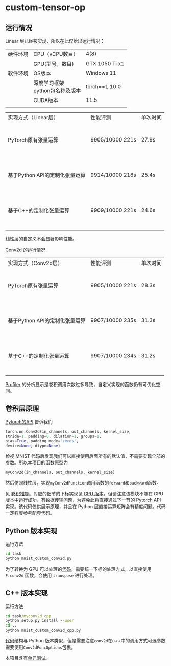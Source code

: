 # custom-tensor-op


## 运行情况

Linear 层已经被实现，所以在此仅给出运行情况：

||||
|--------|--------------|--------------------------|
|硬件环境|CPU（vCPU数目）|4(8)|
||GPU(型号，数目)| GTX 1050 Ti x1|
|软件环境|OS版本|Windows 11|
||深度学习框架<br>python包名称及版本|torch==1.10.0|
||CUDA版本|11.5|
||||

||||
|---------------|---------------------------|-----|
| 实现方式（Linear层）| 性能评测 | 单次时间 |
|<br/> <br/>PyTorch原有张量运算<br/> <br/>&nbsp;| 9905/10000 221s | 27.9s |
|<br/> <br/>基于Python API的定制化张量运算<br/> <br/>&nbsp;|9914/10000  218s| 25.4s |
|<br/> <br/>基于C++的定制化张量运算<br/> <br/>&nbsp;|9909/10000 221s| 24.6s |
||||

线性层的自定义不会显著影响性能。

Conv2d 的运行情况

||||
|---------------|---------------------------|---|
| 实现方式（Conv2d层）| 性能评测 | 单次时间 |
|<br/> <br/>PyTorch原有张量运算<br/> <br/>&nbsp;|9905/10000 221s| 28.3s |
|<br/> <br/>基于Python API的定制化张量运算<br/> <br/>&nbsp;|9907/10000  235s| 31.3s |
|<br/> <br/>基于C++的定制化张量运算<br/> <br/>&nbsp;|9907/10000 234s| 31.2s |
|||||

[Profiler](task/mnist_conv_benchmark.py) 的分析显示是卷积调用次数过多导致，自定义实现的函数仍有可优化空间。

## 卷积层原理

[Pytorch的API](https://pytorch.org/docs/master/generated/torch.nn.Conv2d.html#torch.nn.Conv2d) 告诉我们
```python
torch.nn.Conv2d(in_channels, out_channels, kernel_size, 
stride=1, padding=0, dilation=1, groups=1, 
bias=True, padding_mode='zeros', 
device=None, dtype=None)
```
检视 MNIST 代码后发现我们可以直接使用后面所有的默认值，不需要实现全部的参数。所以本项目的函数原型为
```python
myConv2d(in_channels, out_channels, kernel_size)
```

然后仿照线性层，实现`myConv2dFunction`调用函数的`forward`和`backward`函数。

见 [卷积推导](https://logcreative.github.io/custom-tensor/img/conv.pdf)。对应的细节的下标实现见 [CPU 版本](task/custom_conv2d_cpu.py)，但请注意该模块不能在 GPU 版本中运行成功，有数据传输问题，为避免此将直接通过下一节的 Pytorch API 实现。该代码仅供展示原理，并且在 Python 层直接运算矩阵会有精度问题。代码一定程度参考[配套代码](https://github.com/microsoft/ai-edu/blob/master/%E5%9F%BA%E7%A1%80%E6%95%99%E7%A8%8B/A2-%E7%A5%9E%E7%BB%8F%E7%BD%91%E7%BB%9C%E5%9F%BA%E6%9C%AC%E5%8E%9F%E7%90%86/%E7%AC%AC8%E6%AD%A5%20-%20%E5%8D%B7%E7%A7%AF%E7%A5%9E%E7%BB%8F%E7%BD%91%E7%BB%9C/src/ch17-CNNBasic/MiniFramework/ConvLayer.py)。

## Python 版本实现

运行方法

```cmd
cd task
python mnist_custom_conv2d.py
```

为了转换为 GPU 可以处理的[代码](task/custom_conv2d.py)，需要统一下标的处理方式，以直接使用 `F.conv2d` 函数，会使用 `transpose` 进行处理。

## C++ 版本实现

运行方法

```cmd
cd task/myconv2d_cpp
python setup.py install --user
cd ..
python mnist_custom_conv2d_cpp.py
```

[代码](task/myconv2d_cpp/myconv2d.cpp)结构与 Python 版本类似，但是需要注意`conv2d`在c++中的调用方式可选参数需要使用`Conv2dFuncOptions`包裹。

本项目含有[单元测试](task/convtest.py)。